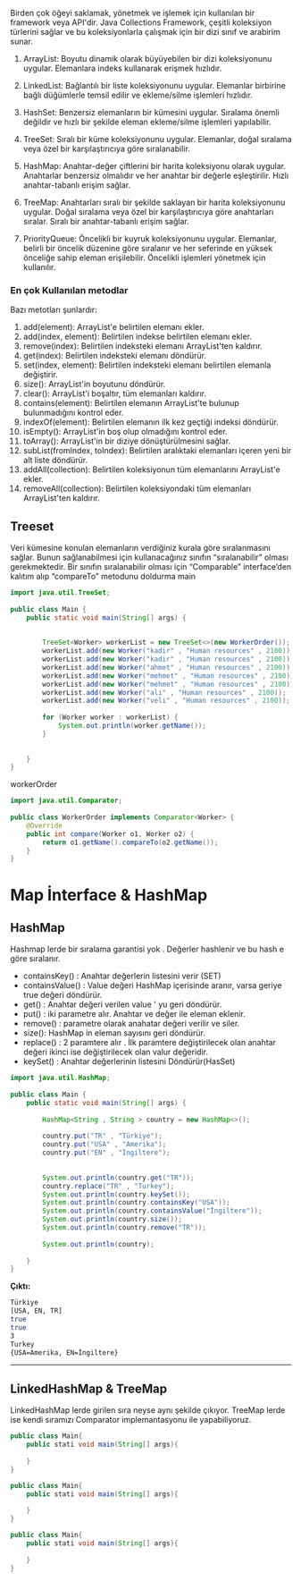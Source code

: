 Birden çok öğeyi saklamak, yönetmek ve işlemek için kullanılan bir framework veya API'dir. Java Collections Framework, çeşitli koleksiyon türlerini sağlar ve bu koleksiyonlarla çalışmak için bir dizi sınıf ve arabirim sunar.


1. ArrayList: Boyutu dinamik olarak büyüyebilen bir dizi koleksiyonunu uygular. Elemanlara indeks kullanarak erişmek hızlıdır.
    
2. LinkedList: Bağlantılı bir liste koleksiyonunu uygular. Elemanlar birbirine bağlı düğümlerle temsil edilir ve ekleme/silme işlemleri hızlıdır.
    
3. HashSet: Benzersiz elemanların bir kümesini uygular. Sıralama önemli değildir ve hızlı bir şekilde eleman ekleme/silme işlemleri yapılabilir.
    
4. TreeSet: Sıralı bir küme koleksiyonunu uygular. Elemanlar, doğal sıralama veya özel bir karşılaştırıcıya göre sıralanabilir.
    
5. HashMap: Anahtar-değer çiftlerini bir harita koleksiyonu olarak uygular. Anahtarlar benzersiz olmalıdır ve her anahtar bir değerle eşleştirilir. Hızlı anahtar-tabanlı erişim sağlar.
6. TreeMap: Anahtarları sıralı bir şekilde saklayan bir harita koleksiyonunu uygular. Doğal sıralama veya özel bir karşılaştırıcıya göre anahtarları sıralar. Sıralı bir anahtar-tabanlı erişim sağlar.
    
7. PriorityQueue: Öncelikli bir kuyruk koleksiyonunu uygular. Elemanlar, belirli bir öncelik düzenine göre sıralanır ve her seferinde en yüksek önceliğe sahip eleman erişilebilir. Öncelikli işlemleri yönetmek için kullanılır.


### En çok Kullanılan metodlar

Bazı metotları şunlardır:

1. add(element): ArrayList'e belirtilen elemanı ekler.
2. add(index, element): Belirtilen indekse belirtilen elemanı ekler.
3. remove(index): Belirtilen indeksteki elemanı ArrayList'ten kaldırır.
4. get(index): Belirtilen indeksteki elemanı döndürür.
5. set(index, element): Belirtilen indeksteki elemanı belirtilen elemanla değiştirir.
6. size(): ArrayList'in boyutunu döndürür.
7. clear(): ArrayList'i boşaltır, tüm elemanları kaldırır.
8. contains(element): Belirtilen elemanın ArrayList'te bulunup bulunmadığını kontrol eder.
9. indexOf(element): Belirtilen elemanın ilk kez geçtiği indeksi döndürür.
10. isEmpty(): ArrayList'in boş olup olmadığını kontrol eder.
11. toArray(): ArrayList'in bir diziye dönüştürülmesini sağlar.
12. subList(fromIndex, toIndex): Belirtilen aralıktaki elemanları içeren yeni bir alt liste döndürür.
13. addAll(collection): Belirtilen koleksiyonun tüm elemanlarını ArrayList'e ekler.
14. removeAll(collection): Belirtilen koleksiyondaki tüm elemanları ArrayList'ten kaldırır.


## Treeset

Veri kümesine konulan elemanların verdiğiniz kurala göre sıralanmasını sağlar. Bunun sağlanabilmesi için kullanacağınız sınıfın “sıralanabilir” olması gerekmektedir. Bir sınıfın sıralanabilir olması için “Comparable” interface’den kalıtım alıp “compareTo” metodunu doldurma 
main
```java
import java.util.TreeSet;  
  
public class Main {  
	public static void main(String[] args) {  
	  
	  
		TreeSet<Worker> workerList = new TreeSet<>(new WorkerOrder());  
		workerList.add(new Worker("kadir" , "Human resources" , 2100));  
		workerList.add(new Worker("kadir" , "Human resources" , 2100));  
		workerList.add(new Worker("ahmet" , "Human resources" , 2100));  
		workerList.add(new Worker("mehmet" , "Human resources" , 2100));  
		workerList.add(new Worker("mehmet" , "Human resources" , 2100));  
		workerList.add(new Worker("ali" , "Human resources" , 2100));  
		workerList.add(new Worker("veli" , "Human resources" , 2100));  
			  
		for (Worker worker : workerList) {  
			System.out.println(worker.getName());  
		}  
		  
		  
	}  
}
```

workerOrder
```java
import java.util.Comparator;  
  
public class WorkerOrder implements Comparator<Worker> {  
	@Override  
	public int compare(Worker o1, Worker o2) {  
		return o1.getName().compareTo(o2.getName());  
	}  
}
```



# Map İnterface & HashMap



## HashMap

Hashmap lerde bir sıralama garantisi yok . Değerler hashlenir ve bu hash e göre sıralanır.



- containsKey() :  Anahtar değerlerin listesini verir (SET)
- containsValue() :  Value değeri  HashMap içerisinde aranır,  varsa geriye true değeri döndürür.
- get() : Anahtar değeri verilen value ' yu geri döndürür.
- put() :  iki parametre alır. Anahtar ve değer ile eleman eklenir.
- remove() : parametre olarak anahatar değeri verilir ve siler.
-  size(): HashMap in eleman sayısını geri döndürür.
- replace() : 2 paramtere alır . İlk paramtere değiştirilecek olan anahtar değeri ikinci ise değiştirilecek olan valur değeridir.
- keySet() :  Anahtar değerlerinin listesini Döndürür(HasSet)


```java
import java.util.HashMap;  
  
public class Main {  
	public static void main(String[] args) {  
	  
		HashMap<String , String > country = new HashMap<>();  
		  
		country.put("TR" , "Türkiye");  
		country.put("USA" , "Amerika");  
		country.put("EN" , "İngiltere");  
		  
		  
		System.out.println(country.get("TR"));  
		country.replace("TR" , "Turkey");  
		System.out.println(country.keySet());  
		System.out.println(country.containsKey("USA"));  
		System.out.println(country.containsValue("İngiltere"));  
		System.out.println(country.size());  
		System.out.println(country.remove("TR"));  
		  
		System.out.println(country);  
	  
	}  
}
```

**Çıktı:**
```bash
Türkiye
[USA, EN, TR]
true
true
3
Turkey
{USA=Amerika, EN=İngiltere}
```

<hr>

## LinkedHashMap & TreeMap


LinkedHashMap lerde girilen sıra neyse aynı şekilde çıkıyor. TreeMap lerde ise kendi sıramızı Comparator implemantasyonu ile yapabiliyoruz.




```java
public class Main{
	public stati void main(String[] args){
		
	}
}
```

```java
public class Main{
	public stati void main(String[] args){
		
	}
}

```


```java
public class Main{
	public stati void main(String[] args){
		
	}
}
```
